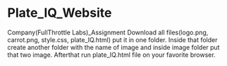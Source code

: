 # Plate_IQ_Website
Company(FullThrottle Labs)_Assignment
Download all files(logo.png, carrot.png, style.css, plate_IQ.html) put it in one folder.
Inside that folder create another folder with the name of image and inside image folder put that two image.
Afterthat run plate_IQ.html file on your favorite browser. 
